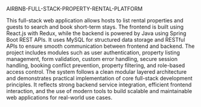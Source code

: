 AIRBNB-FULL-STACK-PROPERTY-RENTAL-PLATFORM

This full-stack web application allows hosts to list rental properties and guests to search and book short-term stays. The frontend is built using React.js with Redux, while the backend is powered by Java using Spring Boot REST APIs. It uses MySQL for structured data storage and RESTful APIs to ensure smooth communication between frontend and backend. The project includes modules such as user authentication, property listing management, form validation, custom error handling, secure session handling, booking conflict prevention, property filtering, and role-based access control. The system follows a clean modular layered architecture and demonstrates practical implementation of core full-stack development principles. It reflects strong backend service integration, efficient frontend interaction, and the use of modern tools to build scalable and maintainable web applications for real-world use cases.

